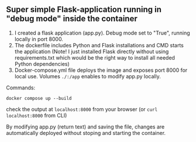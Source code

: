 ## Super simple Flask-application running in "debug mode" inside the container

1. I created a flask application (app.py). Debug mode set to "True", running locally in port 8000.
2. The dockerfile includes Python and Flask installations and CMD starts the application (Note! I just installed Flask directly without using requirements.txt which would be the right way to install all needed Python dependencies)
3. Docker-compose.yml file deploys the image and exposes port 8000 for local use. Volumes ````./:/app```` enables to modify app.py locally.

Commands:

```docker compose up --build```

check the output at ````localhost:8000```` from your browser (or ````curl localhost:8000```` from CLI)

By modifying app.py (return text) and saving the file, changes are automatically deployed without stoping and starting the container.

